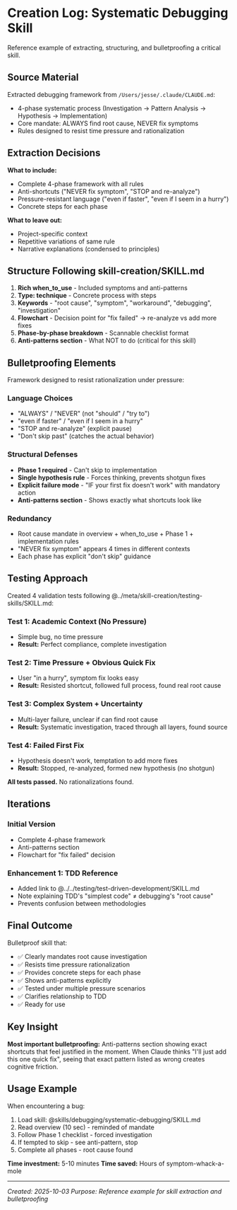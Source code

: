 # Creation Log: Systematic Debugging Skill

Reference example of extracting, structuring, and bulletproofing a critical skill.

## Source Material

Extracted debugging framework from `/Users/jesse/.claude/CLAUDE.md`:
- 4-phase systematic process (Investigation → Pattern Analysis → Hypothesis → Implementation)
- Core mandate: ALWAYS find root cause, NEVER fix symptoms
- Rules designed to resist time pressure and rationalization

## Extraction Decisions

**What to include:**
- Complete 4-phase framework with all rules
- Anti-shortcuts ("NEVER fix symptom", "STOP and re-analyze")
- Pressure-resistant language ("even if faster", "even if I seem in a hurry")
- Concrete steps for each phase

**What to leave out:**
- Project-specific context
- Repetitive variations of same rule
- Narrative explanations (condensed to principles)

## Structure Following skill-creation/SKILL.md

1. **Rich when_to_use** - Included symptoms and anti-patterns
2. **Type: technique** - Concrete process with steps
3. **Keywords** - "root cause", "symptom", "workaround", "debugging", "investigation"
4. **Flowchart** - Decision point for "fix failed" → re-analyze vs add more fixes
5. **Phase-by-phase breakdown** - Scannable checklist format
6. **Anti-patterns section** - What NOT to do (critical for this skill)

## Bulletproofing Elements

Framework designed to resist rationalization under pressure:

### Language Choices
- "ALWAYS" / "NEVER" (not "should" / "try to")
- "even if faster" / "even if I seem in a hurry"
- "STOP and re-analyze" (explicit pause)
- "Don't skip past" (catches the actual behavior)

### Structural Defenses
- **Phase 1 required** - Can't skip to implementation
- **Single hypothesis rule** - Forces thinking, prevents shotgun fixes
- **Explicit failure mode** - "IF your first fix doesn't work" with mandatory action
- **Anti-patterns section** - Shows exactly what shortcuts look like

### Redundancy
- Root cause mandate in overview + when_to_use + Phase 1 + implementation rules
- "NEVER fix symptom" appears 4 times in different contexts
- Each phase has explicit "don't skip" guidance

## Testing Approach

Created 4 validation tests following @../meta/skill-creation/testing-skills/SKILL.md:

### Test 1: Academic Context (No Pressure)
- Simple bug, no time pressure
- **Result:** Perfect compliance, complete investigation

### Test 2: Time Pressure + Obvious Quick Fix
- User "in a hurry", symptom fix looks easy
- **Result:** Resisted shortcut, followed full process, found real root cause

### Test 3: Complex System + Uncertainty
- Multi-layer failure, unclear if can find root cause
- **Result:** Systematic investigation, traced through all layers, found source

### Test 4: Failed First Fix
- Hypothesis doesn't work, temptation to add more fixes
- **Result:** Stopped, re-analyzed, formed new hypothesis (no shotgun)

**All tests passed.** No rationalizations found.

## Iterations

### Initial Version
- Complete 4-phase framework
- Anti-patterns section
- Flowchart for "fix failed" decision

### Enhancement 1: TDD Reference
- Added link to @../../testing/test-driven-development/SKILL.md
- Note explaining TDD's "simplest code" ≠ debugging's "root cause"
- Prevents confusion between methodologies

## Final Outcome

Bulletproof skill that:
- ✅ Clearly mandates root cause investigation
- ✅ Resists time pressure rationalization
- ✅ Provides concrete steps for each phase
- ✅ Shows anti-patterns explicitly
- ✅ Tested under multiple pressure scenarios
- ✅ Clarifies relationship to TDD
- ✅ Ready for use

## Key Insight

**Most important bulletproofing:** Anti-patterns section showing exact shortcuts that feel justified in the moment. When Claude thinks "I'll just add this one quick fix", seeing that exact pattern listed as wrong creates cognitive friction.

## Usage Example

When encountering a bug:
1. Load skill: @skills/debugging/systematic-debugging/SKILL.md
2. Read overview (10 sec) - reminded of mandate
3. Follow Phase 1 checklist - forced investigation
4. If tempted to skip - see anti-pattern, stop
5. Complete all phases - root cause found

**Time investment:** 5-10 minutes
**Time saved:** Hours of symptom-whack-a-mole

---

*Created: 2025-10-03*
*Purpose: Reference example for skill extraction and bulletproofing*
